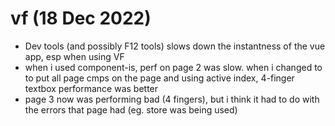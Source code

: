 # vf (18 Dec 2022)

- Dev tools (and possibly F12 tools) slows down the instantness of the vue app, esp when using VF
- when i used component-is, perf on page 2 was slow. when i changed to to put all page cmps on the page and using active index, 4-finger textbox performance was better
- page 3 now was performing bad (4 fingers), but i think it had to do with the errors that page had (eg. store was being used)
